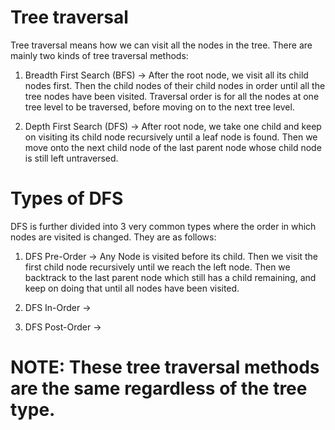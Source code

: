 # Tree traversal
Tree traversal means how we can visit all the nodes in the tree. There are mainly two kinds of tree traversal methods:
1. Breadth First Search (BFS) -> After the root node, we visit all its child nodes first. Then the child nodes of their child nodes in order until all the tree nodes have been visited. Traversal order is for all the nodes at one tree level to be traversed, before moving on to the next tree level.

2. Depth First Search (DFS) -> After root node, we take one child and keep on visiting its child node recursively until a leaf node is found. Then we move onto the next child node of the last parent node whose child node is still left untraversed.

# Types of DFS
DFS is further divided into 3 very common types where the order in which nodes are visited is changed. They are as follows:
1. DFS Pre-Order -> Any Node is visited before its child. Then we visit the first child node recursively until we reach the left node. Then we backtrack to the last parent node which still has a child remaining, and keep on doing that until all nodes have been visited.

2. DFS In-Order -> 

3. DFS Post-Order -> 

# NOTE: These tree traversal methods are the same regardless of the tree type.